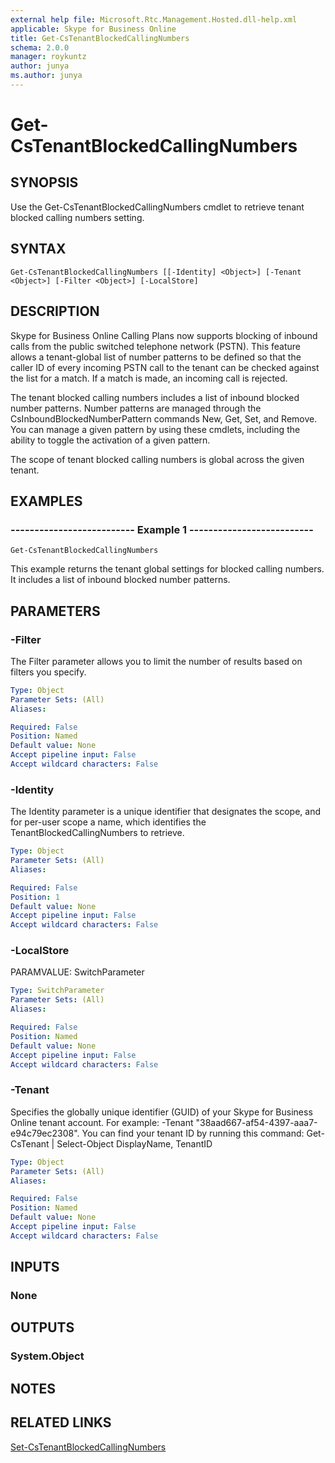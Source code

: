 ```yaml
---
external help file: Microsoft.Rtc.Management.Hosted.dll-help.xml
applicable: Skype for Business Online
title: Get-CsTenantBlockedCallingNumbers
schema: 2.0.0
manager: roykuntz
author: junya
ms.author: junya
---
```


# Get-CsTenantBlockedCallingNumbers

## SYNOPSIS
Use the Get-CsTenantBlockedCallingNumbers cmdlet to retrieve tenant blocked calling numbers setting.

## SYNTAX

```
Get-CsTenantBlockedCallingNumbers [[-Identity] <Object>] [-Tenant <Object>] [-Filter <Object>] [-LocalStore]
```

## DESCRIPTION
Skype for Business Online Calling Plans now supports blocking of inbound calls from the public switched telephone network (PSTN). This feature allows a tenant-global list of number patterns to be defined so that the caller ID of every incoming PSTN call to the tenant can be checked against the list for a match. If a match is made, an incoming call is rejected.

The tenant blocked calling numbers includes a list of inbound blocked number patterns. Number patterns are managed through the CsInboundBlockedNumberPattern commands New, Get, Set, and Remove. You can manage a given pattern by using these cmdlets, including the ability to toggle the activation of a given pattern. 

The scope of tenant blocked calling numbers is global across the given tenant.

## EXAMPLES

### -------------------------- Example 1 --------------------------
```
Get-CsTenantBlockedCallingNumbers
```

This example returns the tenant global settings for blocked calling numbers. It includes a list of inbound blocked number patterns.

## PARAMETERS

### -Filter
The Filter parameter allows you to limit the number of results based on filters you specify.

```yaml
Type: Object
Parameter Sets: (All)
Aliases:

Required: False
Position: Named
Default value: None
Accept pipeline input: False
Accept wildcard characters: False
```

### -Identity
The Identity parameter is a unique identifier that designates the scope, and for per-user scope a name, which identifies the TenantBlockedCallingNumbers to retrieve.

```yaml
Type: Object
Parameter Sets: (All)
Aliases:

Required: False
Position: 1
Default value: None
Accept pipeline input: False
Accept wildcard characters: False
```

### -LocalStore
PARAMVALUE: SwitchParameter

```yaml
Type: SwitchParameter
Parameter Sets: (All)
Aliases:

Required: False
Position: Named
Default value: None
Accept pipeline input: False
Accept wildcard characters: False
```

### -Tenant
Specifies the globally unique identifier (GUID) of your Skype for Business Online tenant account.
For example: -Tenant "38aad667-af54-4397-aaa7-e94c79ec2308".
You can find your tenant ID by running this command: Get-CsTenant | Select-Object DisplayName, TenantID

```yaml
Type: Object
Parameter Sets: (All)
Aliases:

Required: False
Position: Named
Default value: None
Accept pipeline input: False
Accept wildcard characters: False
```

## INPUTS

### None

## OUTPUTS

### System.Object
## NOTES

## RELATED LINKS
[Set-CsTenantBlockedCallingNumbers](Set-CsTenantBlockedCallingNumbers.md)